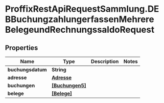 # ProffixRestApiRequestSammlung.DEBBuchungzahlungerfassenMehrereBelegeundRechnungssaldoRequest

## Properties
Name | Type | Description | Notes
------------ | ------------- | ------------- | -------------
**buchungsdatum** | **String** |  | 
**adresse** | [**Adresse**](Adresse.md) |  | 
**buchungen** | [**[Buchungen5]**](Buchungen5.md) |  | 
**belege** | [**[Belege]**](Belege.md) |  | 


